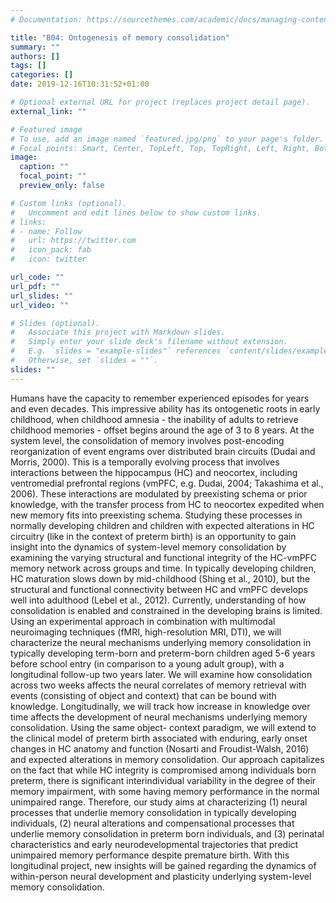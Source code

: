 ```yaml
---
# Documentation: https://sourcethemes.com/academic/docs/managing-content/

title: "B04: Ontogenesis of memory consolidation"
summary: ""
authors: []
tags: []
categories: []
date: 2019-12-16T10:31:52+01:00

# Optional external URL for project (replaces project detail page).
external_link: ""

# Featured image
# To use, add an image named `featured.jpg/png` to your page's folder.
# Focal points: Smart, Center, TopLeft, Top, TopRight, Left, Right, BottomLeft, Bottom, BottomRight.
image:
  caption: ""
  focal_point: ""
  preview_only: false

# Custom links (optional).
#   Uncomment and edit lines below to show custom links.
# links:
# - name: Follow
#   url: https://twitter.com
#   icon_pack: fab
#   icon: twitter

url_code: ""
url_pdf: ""
url_slides: ""
url_video: ""

# Slides (optional).
#   Associate this project with Markdown slides.
#   Simply enter your slide deck's filename without extension.
#   E.g. `slides = "example-slides"` references `content/slides/example-slides.md`.
#   Otherwise, set `slides = ""`.
slides: ""
---
```


Humans have the capacity to remember experienced episodes for years and even decades. This impressive ability has its ontogenetic roots in early childhood, when childhood amnesia - the inability of adults to retrieve childhood memories - offset begins around the age of 3 to 8 years. At the system level, the consolidation of memory involves post-encoding reorganization of event engrams over distributed brain circuits (Dudai and Morris, 2000). This is a temporally evolving process that involves interactions between the hippocampus (HC) and neocortex, including ventromedial prefrontal regions (vmPFC, e.g. Dudai, 2004; Takashima et al., 2006). These interactions are modulated by preexisting schema or prior knowledge, with the transfer process from HC to neocortex expedited when new memory fits into preexisting schema. Studying these processes in normally developing children and children with expected alterations in HC circuitry (like in the context of preterm birth) is an opportunity to gain insight into the dynamics of system-level memory consolidation by examining the varying structural and functional integrity of the HC-vmPFC memory network across groups and time. In typically developing children, HC maturation slows down by mid-childhood (Shing et al., 2010), but the structural and functional connectivity between HC and vmPFC develops well into adulthood (Lebel et al., 2012). Currently, understanding of how consolidation is enabled and constrained in the developing brains is limited. Using an experimental approach in combination with multimodal neuroimaging techniques (fMRI, high-resolution MRI, DTI), we will characterize the neural mechanisms underlying memory consolidation in typically developing term-born and preterm-born children aged 5-6 years before school entry (in comparison to a young adult group), with a longitudinal follow-up two years later. We will examine how consolidation across two weeks affects the neural correlates of memory retrieval with events (consisting of object and context) that can be bound with knowledge. Longitudinally, we will track how increase in knowledge over time affects the development of neural mechanisms underlying memory consolidation. Using the same object- context paradigm, we will extend to the clinical model of preterm birth associated with enduring, early onset changes in HC anatomy and function (Nosarti and Froudist-Walsh, 2016) and expected alterations in memory consolidation. Our approach capitalizes on the fact that while HC integrity is compromised among individuals born preterm, there is significant interindividual variability in the degree of their memory impairment, with some having memory performance in the normal unimpaired range. Therefore, our study aims at characterizing (1) neural processes that underlie memory consolidation in typically developing individuals, (2) neural alterations and compensational processes that underlie memory consolidation in preterm born individuals, and (3) perinatal characteristics and early neurodevelopmental trajectories that predict unimpaired memory performance despite premature birth. With this longitudinal project, new insights will be gained regarding the dynamics of within-person neural development and plasticity underlying system-level memory consolidation.
